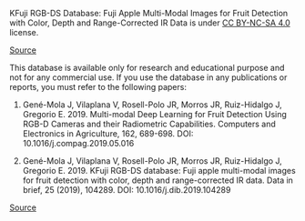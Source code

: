 KFuji RGB-DS Database: Fuji Apple Multi-Modal Images for Fruit Detection with Color, Depth and Range-Corrected IR Data is under [CC BY-NC-SA 4.0](https://creativecommons.org/licenses/by-nc-sa/4.0/) license.

[Source](https://zenodo.org/records/3715991#.YguSZnVBzmg)

This database is available only for research and educational purpose and not for any commercial use. If you use the database in any publications or reports, you must refer to the following papers:

1. Gené-Mola J, Vilaplana V, Rosell-Polo JR, Morros JR, Ruiz-Hidalgo J, Gregorio E. 2019. Multi-modal Deep Learning for Fruit Detection Using RGB-D Cameras and their Radiometric Capabilities. Computers and Electronics in Agriculture, 162, 689-698. DOI: 10.1016/j.compag.2019.05.016

2. Gené-Mola J, Vilaplana V, Rosell-Polo JR, Morros JR, Ruiz-Hidalgo J, Gregorio E. 2019. KFuji RGB-DS database: Fuji apple multi-modal images for fruit detection with color, depth and range-corrected IR data. Data in brief, 25 (2019), 104289. DOI: 10.1016/j.dib.2019.104289

[Source](https://zenodo.org/records/3715991/files/README.txt?download=1)